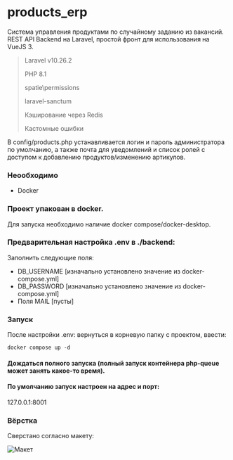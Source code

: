 # products_erp
Система управления продуктами по случайному заданию из вакансий.
REST API Backend на Laravel, простой фронт для использования на VueJS 3.

>Laravel v10.26.2
> 
>PHP 8.1
>
>spatie\permissions
>
>laravel-sanctum
>
>Кэширование через Redis
>
>Кастомные ошибки

В config/products.php устанавливается логин и пароль администратора по умолчанию, а также почта для уведомлений и список ролей с доступом к добавлению продуктов/изменению артикулов.

### Неообходимо

* Docker
### Проект упакован в docker.
Для запуска необходимо наличие docker compose/docker-desktop.

### Предварительная настройка .env в ./backend:
Заполнить следующие поля:
* DB_USERNAME [изначально установлено значение из docker-compose.yml]
* DB_PASSWORD [изначально установлено значение из docker-compose.yml]
* Поля MAIL [пусты]

### Запуск
После настройки .env: вернуться в корневую папку с проектом, ввести:
```
docker compose up -d
```
#### Дождаться полного запуска (полный запуск контейнера php-queue может занять какое-то время).
#### По умолчанию запуск настроен на адрес и порт:
127.0.0.1:8001

### Вёрстка
Сверстано согласно макету:

![Макет](https://s.iimg.su/s/05/eqiul6oD8wxkceUODzz7IlzV2gtQeMAa5qF6dVJA.png)
